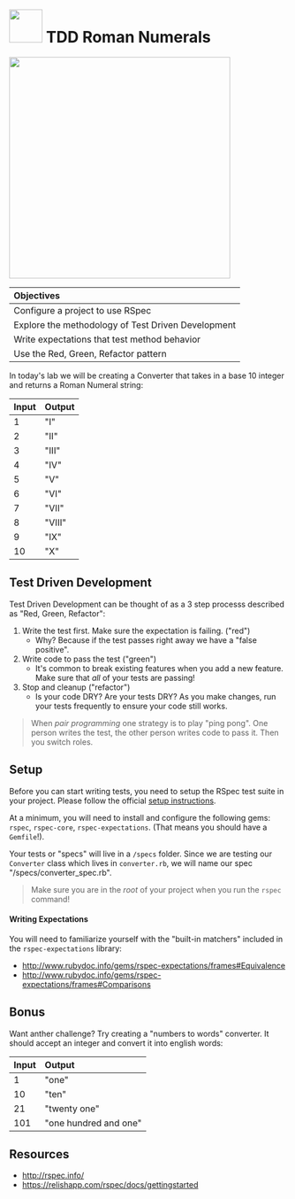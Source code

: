 <!-- 
authors: @nathanallen
cohorts: 30
 -->

# <img src="https://cloud.githubusercontent.com/assets/7833470/10423298/ea833a68-7079-11e5-84f8-0a925ab96893.png" width="60"> TDD Roman Numerals

<img width="400" src="https://media.giphy.com/media/FRu9PpyFEzV7y/giphy.gif">

| Objectives |
| :---- |
|   Configure a project to use RSpec |
|   Explore the methodology of Test Driven Development |
|   Write expectations that test method behavior |
|   Use the Red, Green, Refactor pattern |


In today's lab we will be creating a Converter that takes in a base 10 integer and returns a Roman Numeral string:

| Input | Output |
| :---- | :---- |
| 1 | "I"  |
| 2 | "II" |
| 3 | "III" |
| 4 | "IV" |
| 5 | "V" |
| 6 | "VI" |
| 7 | "VII" |
| 8 | "VIII" |
| 9 | "IX" |
| 10 | "X" |


## Test Driven Development
Test Driven Development can be thought of as a 3 step processs described as "Red, Green, Refactor":

1. Write the test first. Make sure the expectation is failing. ("red")
    * Why? Because if the test passes right away we have a "false positive".
2. Write code to pass the test ("green")
    * It's common to break existing features when you add a new feature. Make sure that _all_ of your tests are passing!
3. Stop and cleanup ("refactor")
    * Is your code DRY? Are your tests DRY? As you make changes, run your tests frequently to ensure your code still works.

> When _pair programming_ one strategy is to play "ping pong". One person writes the test, the other person writes code to pass it. Then you switch roles.

## Setup
Before you can start writing tests, you need to setup the RSpec test suite in your project. Please follow the official [setup instructions](https://relishapp.com/rspec/docs/gettingstarted).

At a minimum, you will need to install and configure the following gems: `rspec`, `rspec-core`, `rspec-expectations`. (That means you should have a `Gemfile`!).

Your tests or "specs" will live in a `/specs` folder. Since we are testing our `Converter` class which lives in `converter.rb`, we will name our spec "/specs/converter_spec.rb".

> Make sure you are in the _root_ of your project when you run the `rspec` command!

#### Writing Expectations
You will need to familiarize yourself with the "built-in matchers" included in the `rspec-expectations` library:
* http://www.rubydoc.info/gems/rspec-expectations/frames#Equivalence
* http://www.rubydoc.info/gems/rspec-expectations/frames#Comparisons

## Bonus
Want anther challenge? Try creating a "numbers to words" converter. It should accept an integer and convert it into english words:

| Input | Output |
| :---- | :---- |
| 1 | "one"  |
| 10 | "ten" |
| 21 | "twenty one" |
| 101 | "one hundred and one" |

## Resources

- http://rspec.info/
- https://relishapp.com/rspec/docs/gettingstarted
